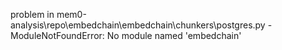 problem in mem0-analysis\repo\embedchain\embedchain\chunkers\postgres.py - ModuleNotFoundError: No module named 'embedchain'
